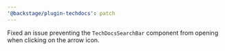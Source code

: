 ```yaml
---
'@backstage/plugin-techdocs': patch
---
```


Fixed an issue preventing the `TechDocsSearchBar` component from opening when clicking on the arrow icon.
